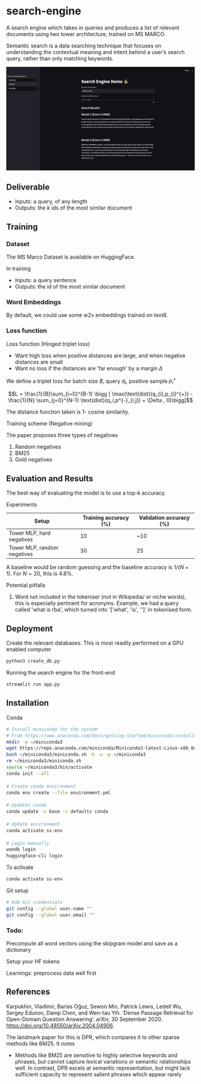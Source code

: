 # search-engine

A search engine which takes in queries and produces a list of relevant documents using two tower architecture, trained on MS MARCO.

Semantic search is a data searching technique that focuses on understanding the contextual meaning and intent behind a user’s search query, rather than only matching keywords.

![](media/frontend.png)

## Deliverable

- Inputs: a query, of any length
- Outputs: the $k$ ids of the most similar document

## Training

### Dataset

The MS Marco Dataset is available on HuggingFace. 

In training

- Inputs: a query sentence
- Outputs: the id of the most similar document

### Word Embeddings

By default, we could use some w2v embeddings trained on text8.

### Loss function


Loss function (Hinged triplet loss)

- Want high loss when positive distances are large, and when negative distances are small
- Want no loss if the distances are 'far enough' by a margin $\Delta$

We define a triplet loss for batch size $B$, query $q_{i}$, positive sample $p_{i}^{+}$

$$L = \frac{1}{B}\sum_{i=0}^{B-1} \bigg [ \max(\text{dist}(q_{i},p_{i}^{+}) - \frac{1}{N} \sum_{j=0}^{N-1} \text{dist}(q_i,p^{-}_{i,j}) + \Delta , 0)\bigg]$$

The distance function taken is 1- cosine similarity.


Training scheme (Negative mining)

The paper proposes three types of negatives

1. Random negatives
2. BM25
3. Gold negatives


## Evaluation and Results

The best way of evaluating the model is to use a top-k accuracy.

Experiments



| Setup| Training accuracy (%) | Validation accuracy (%) |
| --| --| --|
| Tower MLP, hard negatives| 10 | ~10 |
|Tower MLP, random negatives | 30 | 25 |

A baseline would be random guessing and the baseline accuracy is $1/(N+1)$. For $N = 20$, this is $4.8\%$.

Potential pitfalls

1. Word not included in the tokeniser (not in Wikipedia/ or niche words), this is especially pertinent for acronyms. Example, we had a query called 'what is rba', which turned into '['what', 'is', '<UNK>']' in tokenised form.


## Deployment

Create the relevant databases. This is most readily performed on a GPU enabled computer
```bash
python3 create_db.py
```

Running the search engine for the front-end

```bash
streamlit run app.py
```


## Installation

Conda

```bash
# Install miniconda for the system
# From https://www.anaconda.com/docs/getting-started/miniconda/install#linux
mkdir -p ~/miniconda3
wget https://repo.anaconda.com/miniconda/Miniconda3-latest-Linux-x86_64.sh -O ~/miniconda3/miniconda.sh
bash ~/miniconda3/miniconda.sh -b -u -p ~/miniconda3
rm ~/miniconda3/miniconda.sh
source ~/miniconda3/bin/activate
conda init --all

# Create conda environment
conda env create --file environment.yml

# Updates conda
conda update -n base -c defaults conda

# Update environment
conda activate ss-env

# Login manually
wandb login
huggingface-cli login
```

To activate

```bash 
conda activate ss-env
```

Git setup

```bash
# Add Git credentials
git config --global user.name ""
git config --global user.email ""
```

### Todo:

Precompute all word vectors using the skipgram model and save as a dictionary

Setup your HF tokens

Learnings: preprocess data well first


## References

Karpukhin, Vladimir, Barlas Oğuz, Sewon Min, Patrick Lewis, Ledell Wu, Sergey Edunov, Danqi Chen, and Wen-tau Yih. ‘Dense Passage Retrieval for Open-Domain Question Answering’. arXiv, 30 September 2020. https://doi.org/10.48550/arXiv.2004.04906.

The landmark paper for this is DPR, which compares it to other sparse methods like BM25. It notes
- Methods like BM25 are sensitive to highly selective keywords and phrases, but cannot capture lexical variations or semantic relationships well. In contrast, DPR excels at semantic representation, but might lack sufficient capacity to represent salient phrases which appear rarely


